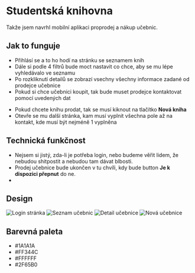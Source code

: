 # Studentská knihovna

Takže jsem navrhl mobilní aplikaci proprodej a nákup učebnic. 

## Jak to funguje

* Přihlásí se a to ho hodí na stránku se seznamem knih
* Dále si podle 4 filtrů bude moct nastavit co chce, aby se mu lépe vyhledávalo ve seznamu
* Po rozkliknutí detailů se zobrazí vsechny všechny informace zadané od prodejce učebnice
* Pokud si chce učebnici koupit, tak bude muset prodejce kontaktovat pomocí uvedených dat
- Pokud chcete knihu prodat, tak se musí kiknout na tlačítko **Nová kniha**
- Otevře se mu další stránka, kam musí vyplnit všechna pole až na kontakt, kde musí být nejméně 1 vyplněna

## Technická funkčnost

- Nejsem si jistý, zda-li je potřeba login, nebo budeme věřit lidem, že nebudou shitpostit a nebudou tam dávat blbosti.
- Prodej učebnice bude ukončen v tu chvíli, kdy bude button **Je k dispozici přepnut** do ne.
-  

## Design
![Login stránka](./image/login.png)
![Seznam učebnic](./image/seznam.png)
![Detail učebnice](./image/detail.png)
![Nová učebnice](./image/novy.png)

## Barevná paleta
- #1A1A1A
- #FF344C
- #FFFFFF
- #2F65B0
